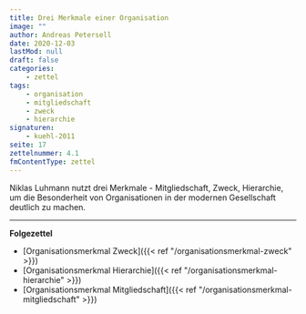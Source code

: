 ```yaml
---
title: Drei Merkmale einer Organisation
image: ""
author: Andreas Petersell
date: 2020-12-03
lastMod: null
draft: false
categories:
    - zettel
tags:
    - organisation
    - mitgliedschaft
    - zweck
    - hierarchie
signaturen:
    - kuehl-2011
seite: 17
zettelnummer: 4.1
fmContentType: zettel
---
```


Niklas Luhmann nutzt drei Merkmale - Mitgliedschaft, Zweck, Hierarchie, um die Besonderheit von Organisationen in der modernen Gesellschaft deutlich zu machen.
<!--more-->

***

**Folgezettel**

- [Organisationsmerkmal Zweck]({{< ref "/organisationsmerkmal-zweck" >}})
- [Organisationsmerkmal Hierarchie]({{< ref "/organisationsmerkmal-hierarchie" >}})
- [Organisationsmerkmal Mitgliedschaft]({{< ref "/organisationsmerkmal-mitgliedschaft" >}})

